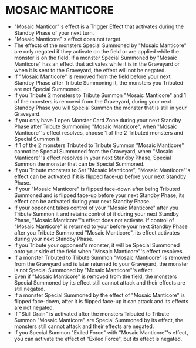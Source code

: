 
# MOSAIC MANTICORE

*   "Mosaic Manticor"'s effect is a Trigger Effect that activates during the Standby Phase of your next turn.
*   "Mosaic Manticore"'s effect does not target.
*   The effects of the monsters Special Summoned by "Mosaic Manticore" are only negated if they activate on the field or are applied while the monster is on the field. If a monster Special Summoned by "Mosaic Manticore" has an effect that activates while it is in the Graveyard or when it is sent to the Graveyard, the effect will not be negated.
*   If "Mosaic Manticore" is removed from the field before your next Standby Phase after Tribute Summoning it, the monsters you Tributed are not Special Summoned.
*   If you Tribute 2 monsters to Tribute Summon "Mosaic Manticore" and 1 of the monsters is removed from the Graveyard, during your next Standby Phase you will Special Summon the monster that is still in your Graveyard.
*   If you only have 1 open Monster Card Zone during your next Standby Phase after Tribute Summoning "Mosaic Manticore", when "Mosaic Manticore"'s effect resolves, choose 1 of the 2 Tributed monsters and Special Summon it.
*   If 1 of the 2 monsters Tributed to Tribute Summon "Mosaic Manticore" cannot be Special Summoned from the Graveyard, when "Mosaic Manticore"'s effect resolves in your next Standby Phase, Special Summon the monster that can be Special Summoned.
*   If you Tribute monsters to Set "Mosaic Manticore", "Mosaic Manticore"'s effect can be activated if it is flipped face-up before your next Standby Phase.
*   If your "Mosaic Manticore" is flipped face-down after being Tributed Summoned and is flipped face-up before your next Standby Phase, its effect can be activated during your next Standby Phase.
*   If your opponent takes control of your "Mosaic Manticore" after you Tribute Summon it and retains control of it during your next Standby Phase, "Mosaic Manticore"'s effect does not activate. If control of "Mosaic Manticore" is returned to your before your next Standby Phase after you Tribute Summoned "Mosaic Manticore", its effect activates during your next Standby Phase.
*   If you Tribute your opponent's monster, it will be Special Summoned onto your side of the field when "Mosaic Manticore"'s effect resolves.
*   If a monster Tributed to Tribute Summon "Mosaic Manticore" is removed from the Graveyard and is later returned to your Graveyard, the monster is not Special Summoned by "Mosaic Manticore"'s effect.
*   Even if "Mosaic Manticore" is removed from the field, the monsters Special Summoned by its effect still cannot attack and their effects are still negated.
*   If a monster Special Summoned by the effect of "Mosaic Manticore" is flipped face-down, after it is flipped face-up it can attack and its effects are not negated.
*   If "Skill Drain" is activated after the monsters Tributed to Tribute Summon "Mosaic Manticore" are Special Summoned by its effect, the monsters still cannot attack and their effects are negated.
*   If you Special Summon "Exiled Force" with "Mosaic Manticore"'s effect, you can activate the effect of "Exiled Force", but its effect is negated.

  